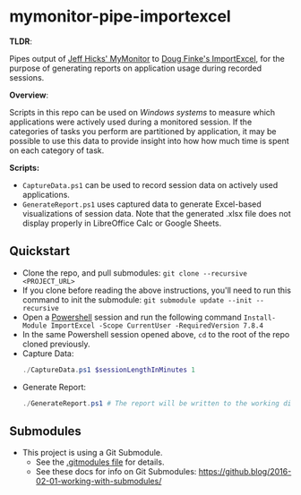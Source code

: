 # mymonitor-pipe-importexcel

**TLDR**: 

Pipes output of [Jeff Hicks' MyMonitor](https://github.com/jdhitsolutions/MyMonitor) to [Doug Finke's ImportExcel](https://github.com/dfinke/ImportExcel), for the purpose of generating reports on application usage during recorded sessions.

**Overview**: 

Scripts in this repo can be used on _Windows systems_ to measure which applications were actively used during a monitored session. If the categories of tasks you perform are partitioned by application, it may be possible to use this data to provide insight into how how much time is spent on each category of task.

**Scripts:**
- `CaptureData.ps1` can be used to record session data on actively used applications.
- `GenerateReport.ps1` uses captured data to generate Excel-based visualizations of session data. Note that the generated .xlsx file does not display properly in LibreOffice Calc or Google Sheets.

## Quickstart
- Clone the repo, and pull submodules: `git clone --recursive <PROJECT_URL>`
- If you clone before reading the above instructions, you'll need to run this command to init the submodule: `git submodule update --init --recursive`
- Open a [Powershell](https://github.com/PowerShell/PowerShell#get-powershell) session and run the following command `Install-Module ImportExcel -Scope CurrentUser -RequiredVersion 7.8.4`
- In the same Powershell session opened above, `cd` to the root of the repo cloned previously.
- Capture Data:
    ``` ps1
    ./CaptureData.ps1 $sessionLengthInMinutes 1
    ```
- Generate Report:
    ``` ps1
    ./GenerateReport.ps1 # The report will be written to the working directory.
    ```

## Submodules
- This project is using a Git Submodule. 
    - See the [.gitmodules file](./.gitmodules) for details.
    - See these docs for info on Git Submodules: https://github.blog/2016-02-01-working-with-submodules/

